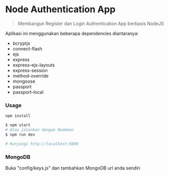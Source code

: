 # Node Authentication App

> Membangun Register dan Login Authentication App berbasis NodeJS

Aplikasi ini menggunakan beberapa dependencies diantaranya:

- bcryptjs
- connect-flash
- ejs
- express
- express-ejs-layouts
- express-session
- method-override
- mongoose
- passport
- passport-local

### Usage

```sh
npm install
```

```sh
$ npm start
# Atau jalankan dengan Nodemon
$ npm run dev

# Kunjungi http://localhost:5000
```

### MongoDB

Buka "config/keys.js" dan tambahkan MongoDB url anda sendiri
